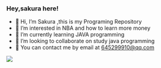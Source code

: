 ### Hey,sakura here! 
- 👋 Hi, I’m Sakura ,this is my Programing Repository
- 👀 I’m interested in NBA and how to learn more money
- 🌱 I’m currently learning JAVA programming
- 💞️ I’m looking to collaborate on study java programming
- 💬 You can contact me by email at 645299910@qq.com

<!---
SakuraLQY/SakuraLQY is a ✨ special ✨ repository because its `README.md` (this file) appears on your GitHub profile.
You can click the Preview link to take a look at your changes.
--->
![](https://github-readme-stats.vercel.app/api?username=SakuraLQY)

